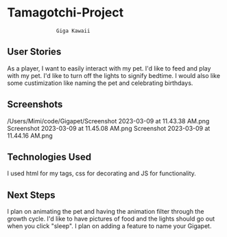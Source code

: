 # Tamagotchi-Project

                    Giga Kawaii
                    
## User Stories
As a player, I want to easily interact with my pet.
I'd like to feed and play with my pet.
I'd like to turn off the lights to signify bedtime.
I would also like some custimization like naming the pet and celebrating birthdays.

## Screenshots
/Users/Mimi/code/Gigapet/Screenshot 2023-03-09 at 11.43.38 AM.png
Screenshot 2023-03-09 at 11.45.08 AM.png
Screenshot 2023-03-09 at 11.44.16 AM.png

## Technologies Used
I used html for my tags, css for decorating and JS for functionality.

## Next Steps
I plan on animating the pet and having the animation filter through the growth cycle.
I'd like to have pictures of food and the lights should go out when you click "sleep".
I plan on adding a feature to name your Gigapet.

